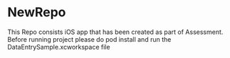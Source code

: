 # NewRepo
This Repo consists iOS app that has been created as part of Assessment.
Before running project please do pod install and run the DataEntrySample.xcworkspace file
